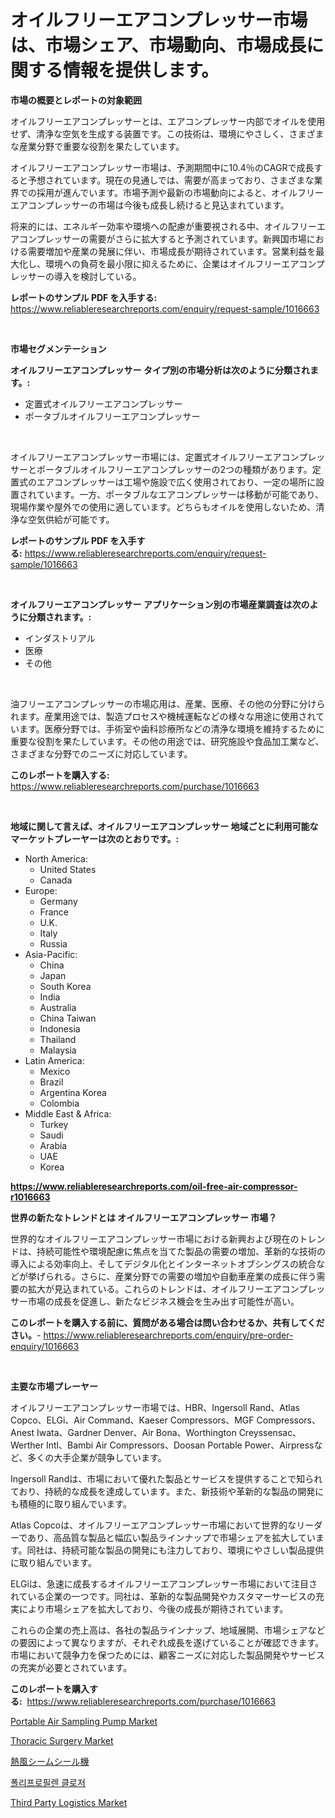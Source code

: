 <p><h1>オイルフリーエアコンプレッサー市場は、市場シェア、市場動向、市場成長に関する情報を提供します。</h1></p><p><strong>市場の概要とレポートの対象範囲</strong></p>
<p><p>オイルフリーエアコンプレッサーとは、エアコンプレッサー内部でオイルを使用せず、清浄な空気を生成する装置です。この技術は、環境にやさしく、さまざまな産業分野で重要な役割を果たしています。</p><p>オイルフリーエアコンプレッサー市場は、予測期間中に10.4％のCAGRで成長すると予想されています。現在の見通しでは、需要が高まっており、さまざまな業界での採用が進んでいます。市場予測や最新の市場動向によると、オイルフリーエアコンプレッサーの市場は今後も成長し続けると見込まれています。</p><p>将来的には、エネルギー効率や環境への配慮が重要視される中、オイルフリーエアコンプレッサーの需要がさらに拡大すると予測されています。新興国市場における需要増加や産業の発展に伴い、市場成長が期待されています。営業利益を最大化し、環境への負荷を最小限に抑えるために、企業はオイルフリーエアコンプレッサーの導入を検討している。</p></p>
<p><strong>レポートのサンプル PDF を入手する:</strong> <a href="https://www.reliableresearchreports.com/enquiry/request-sample/1016663">https://www.reliableresearchreports.com/enquiry/request-sample/1016663</a></p>
<p>&nbsp;</p>
<p><strong>市場セグメンテーション</strong></p>
<p><strong>オイルフリーエアコンプレッサー タイプ別の市場分析は次のように分類されます。:</strong></p>
<p><ul><li>定置式オイルフリーエアコンプレッサー</li><li>ポータブルオイルフリーエアコンプレッサー</li></ul></p>
<p>&nbsp;</p>
<p><p>オイルフリーエアコンプレッサー市場には、定置式オイルフリーエアコンプレッサーとポータブルオイルフリーエアコンプレッサーの2つの種類があります。定置式のエアコンプレッサーは工場や施設で広く使用されており、一定の場所に設置されています。一方、ポータブルなエアコンプレッサーは移動が可能であり、現場作業や屋外での使用に適しています。どちらもオイルを使用しないため、清浄な空気供給が可能です。</p></p>
<p><strong>レポートのサンプル PDF を入手する:</strong>&nbsp;<a href="https://www.reliableresearchreports.com/enquiry/request-sample/1016663">https://www.reliableresearchreports.com/enquiry/request-sample/1016663</a></p>
<p>&nbsp;</p>
<p><strong> オイルフリーエアコンプレッサー アプリケーション別の市場産業調査は次のように分類されます。:</strong></p>
<p><ul><li>インダストリアル</li><li>医療</li><li>その他</li></ul></p>
<p>&nbsp;</p>
<p><p>油フリーエアコンプレッサーの市場応用は、産業、医療、その他の分野に分けられます。産業用途では、製造プロセスや機械運転などの様々な用途に使用されています。医療分野では、手術室や歯科診療所などの清浄な環境を維持するために重要な役割を果たしています。その他の用途では、研究施設や食品加工業など、さまざまな分野でのニーズに対応しています。</p></p>
<p><strong>このレポートを購入する:</strong>&nbsp; <a href="https://www.reliableresearchreports.com/purchase/1016663">https://www.reliableresearchreports.com/purchase/1016663</a></p>
<p>&nbsp;</p>
<p><strong>地域に関して言えば、オイルフリーエアコンプレッサー 地域ごとに利用可能なマーケットプレーヤーは次のとおりです。:</strong></p>
<p><ul>
    <li>
        North America:
        <ul>
            <li>United States</li>
            <li>Canada</li>
        </ul>
    </li>
    <li>
        Europe:
        <ul>
            <li>Germany</li>
            <li>France</li>
            <li>U.K.</li>
            <li>Italy</li>
            <li>Russia</li>
        </ul>
    </li>
    <li>
        Asia-Pacific:
        <ul>
            <li>China</li>
            <li>Japan</li>
            <li>South Korea</li>
            <li>India</li>
            <li>Australia</li>
            <li>China Taiwan</li>
            <li>Indonesia</li>
            <li>Thailand</li>
            <li>Malaysia</li>
        </ul>
    </li>
    <li>
        Latin America:
        <ul>
            <li>Mexico</li>
            <li>Brazil</li>
            <li>Argentina Korea</li>
            <li>Colombia</li>
        </ul>
    </li>
    <li>
        Middle East & Africa:
        <ul>
            <li>Turkey</li>
            <li>Saudi</li>
            <li>Arabia</li>
            <li>UAE</li>
            <li>Korea</li>
        </ul>
    </li>
    </ul></p>
<p><strong><a href="https://www.reliableresearchreports.com/oil-free-air-compressor-r1016663">https://www.reliableresearchreports.com/oil-free-air-compressor-r1016663</a></strong>&nbsp;</p>
<p><strong>世界の新たなトレンドとは オイルフリーエアコンプレッサー 市場？</strong></p>
<p><p>世界的なオイルフリーエアコンプレッサー市場における新興および現在のトレンドは、持続可能性や環境配慮に焦点を当てた製品の需要の増加、革新的な技術の導入による効率向上、そしてデジタル化とインターネットオブシングスの統合などが挙げられる。さらに、産業分野での需要の増加や自動車産業の成長に伴う需要の拡大が見込まれている。これらのトレンドは、オイルフリーエアコンプレッサー市場の成長を促進し、新たなビジネス機会を生み出す可能性が高い。</p></p>
<p><strong>このレポートを購入する前に、質問がある場合は問い合わせるか、共有してください。</strong>- <a href="https://www.reliableresearchreports.com/enquiry/pre-order-enquiry/1016663">https://www.reliableresearchreports.com/enquiry/pre-order-enquiry/1016663</a></p>
<p>&nbsp;</p>
<p><strong>主要な市場プレーヤー</strong></p>
<p><p>オイルフリーエアコンプレッサー市場では、HBR、Ingersoll Rand、Atlas Copco、ELGi、Air Command、Kaeser Compressors、MGF Compressors、Anest Iwata、Gardner Denver、Air Bona、Worthington Creyssensac、Werther Intl、Bambi Air Compressors、Doosan Portable Power、Airpressなど、多くの大手企業が競争しています。</p><p>Ingersoll Randは、市場において優れた製品とサービスを提供することで知られており、持続的な成長を達成しています。また、新技術や革新的な製品の開発にも積極的に取り組んでいます。</p><p>Atlas Copcoは、オイルフリーエアコンプレッサー市場において世界的なリーダーであり、高品質な製品と幅広い製品ラインナップで市場シェアを拡大しています。同社は、持続可能な製品の開発にも注力しており、環境にやさしい製品提供に取り組んでいます。</p><p>ELGiは、急速に成長するオイルフリーエアコンプレッサー市場において注目されている企業の一つです。同社は、革新的な製品開発やカスタマーサービスの充実により市場シェアを拡大しており、今後の成長が期待されています。</p><p>これらの企業の売上高は、各社の製品ラインナップ、地域展開、市場シェアなどの要因によって異なりますが、それぞれ成長を遂げていることが確認できます。市場において競争力を保つためには、顧客ニーズに対応した製品開発やサービスの充実が必要とされています。</p></p>
<p><strong>このレポートを購入する:</strong>&nbsp;&nbsp;<a href="https://www.reliableresearchreports.com/purchase/1016663">https://www.reliableresearchreports.com/purchase/1016663</a></p>
<p><p><a href="https://view.publitas.com/reportprime-1/portable-air-sampling-pump-market-exploring-market-share-market-trends-and-future-growth/">Portable Air Sampling Pump Market</a></p><p><a href="https://github.com/mauripalmi/Market-Research-Report-List-2/blob/main/thoracic-surgery-market.md">Thoracic Surgery Market</a></p><p><a href="https://medium.com/@candiceveum_27405/%E3%83%9B%E3%83%83%E3%83%88%E3%82%A8%E3%82%A2%E3%82%B7%E3%83%BC%E3%83%A0%E3%82%B7%E3%83%BC%E3%83%AA%E3%83%B3%E3%82%B0%E6%A9%9F%E3%81%AE%E5%B8%82%E5%A0%B4%E8%A6%8F%E6%A8%A1-cagr-%E3%83%88%E3%83%AC%E3%83%B3%E3%83%892024%E5%B9%B4%E3%81%8B%E3%82%892030%E5%B9%B4-05fd5f30f70b">熱風シームシール機</a></p><p><a href="https://medium.com/@boydsmitham726/%ED%8F%B4%EB%A6%AC%ED%94%84%EB%A1%9C%ED%95%84%EB%A0%8C-%ED%81%B4%EB%A1%9C%EC%A0%80-%EC%8B%9C%EC%9E%A5-%EB%B6%84%EC%84%9D-%EA%B8%80%EB%A1%9C%EB%B2%8C-%EC%82%B0%EC%97%85-%EC%A0%84%EB%A7%9D%EA%B3%BC-%EC%98%88%EC%B8%A1-2024%EB%85%84%EB%B6%80%ED%84%B0-2031%EB%85%84%EA%B9%8C%EC%A7%80-fc1ae38192ce">폴리프로필렌 클로저</a></p><p><a href="https://github.com/gulaimolin/Market-Research-Report-List-4/blob/main/third-party-logistics-market.md">Third Party Logistics Market</a></p></p>